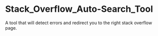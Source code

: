 # Stack_Overflow_Auto-Search_Tool
A tool that will detect errors and redirect you to the right stack overflow page.
